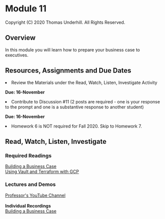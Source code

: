 # Module 11
Copyright (C) 2020 Thomas Underhill.  All Rights Reserved.
<br>

## Overview
In this module you will learn how to prepare your business case to executives.

## Resources, Assignments and Due Dates
<li>Review the Materials under the Read, Watch, Listen, Investigate Activity<br>

****Due: 16-November****

<li>Contribute to Discussion #11 (2 posts are required - one is your response to the prompt and one is a substantive response to another student) <br>

****Due: 16-November**** <br>

<li>Homework 6 is NOT required for Fall 2020.  Skip to Homework 7.<br>

## Read, Watch, Listen, Investigate
### Required Readings
[Building a Business Case](https://github.com/captainarcher/cloud-management-course/blob/master/learningresources/module11/building-business-case.md)<br>
[Using Vault and Terraform with GCP](https://medium.com/@jryancanty/hashicorp-vault-and-terraform-on-google-cloud-security-best-practices-3d94de86a3e9)<br>

### Lectures and Demos
[Professor's YouTube Channel](https://www.youtube.com/channel/UC3vqKF4jspXh8hxFLpTfsyw?view_as=subscriber)<br><br>
****Individual Recordings****<br>
[Building a Business Case](https://youtu.be/y8wbNIW5xiI)<br>
